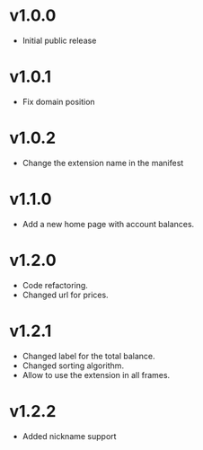 # v1.0.0

- Initial public release


# v1.0.1

- Fix domain position

# v1.0.2

- Change the extension name in the manifest

# v1.1.0

- Add a new home page with account balances.

# v1.2.0

- Code refactoring.
- Changed url for prices.

# v1.2.1

- Changed label for the total balance.
- Changed sorting algorithm.
- Allow to use the extension in all frames.

# v1.2.2

- Added nickname support